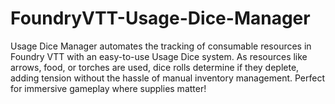 # FoundryVTT-Usage-Dice-Manager
Usage Dice Manager automates the tracking of consumable resources in Foundry VTT with an easy-to-use Usage Dice system. As resources like arrows, food, or torches are used, dice rolls determine if they deplete, adding tension without the hassle of manual inventory management. Perfect for immersive gameplay where supplies matter!
